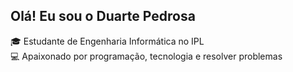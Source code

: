 ##  Olá! Eu sou o Duarte Pedrosa

🎓 Estudante de Engenharia Informática no IPL<br/>
💻 Apaixonado por programação, tecnologia e resolver problemas<br/>
